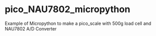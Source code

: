 # pico_NAU7802_micropython
Example of Micropython to make a pico_scale with 500g load cell and NAU7802 A/D Converter 
